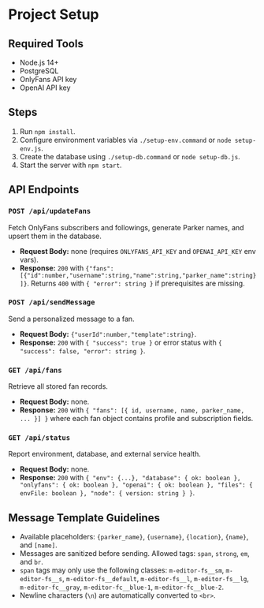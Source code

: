 # Project Setup

## Required Tools
- Node.js 14+
- PostgreSQL
- OnlyFans API key
- OpenAI API key

## Steps
1. Run `npm install`.
2. Configure environment variables via `./setup-env.command` or `node setup-env.js`.
3. Create the database using `./setup-db.command` or `node setup-db.js`.
4. Start the server with `npm start`.

## API Endpoints

### `POST /api/updateFans`
Fetch OnlyFans subscribers and followings, generate Parker names, and upsert them in the database.
- **Request Body:** none (requires `ONLYFANS_API_KEY` and `OPENAI_API_KEY` env vars).
- **Response:** `200` with `{"fans":[{"id":number,"username":string,"name":string,"parker_name":string}]}`.
  Returns `400` with `{ "error": string }` if prerequisites are missing.

### `POST /api/sendMessage`
Send a personalized message to a fan.
- **Request Body:** `{"userId":number,"template":string}`.
- **Response:** `200` with `{ "success": true }` or error status with `{ "success": false, "error": string }`.

### `GET /api/fans`
Retrieve all stored fan records.
- **Request Body:** none.
- **Response:** `200` with `{ "fans": [{ id, username, name, parker_name, ... }] }` where each fan object contains profile and subscription fields.

### `GET /api/status`
Report environment, database, and external service health.
- **Request Body:** none.
- **Response:** `200` with `{ "env": {...}, "database": { ok: boolean }, "onlyfans": { ok: boolean }, "openai": { ok: boolean }, "files": { envFile: boolean }, "node": { version: string } }`.

## Message Template Guidelines

- Available placeholders: `{parker_name}`, `{username}`, `{location}`, `{name}`, and `[name]`.
- Messages are sanitized before sending. Allowed tags: `span`, `strong`, `em`, and `br`.
- `span` tags may only use the following classes: `m-editor-fs__sm`, `m-editor-fs__s`, `m-editor-fs__default`, `m-editor-fs__l`, `m-editor-fs__lg`, `m-editor-fc__gray`, `m-editor-fc__blue-1`, `m-editor-fc__blue-2`.
- Newline characters (`\n`) are automatically converted to `<br>`.
